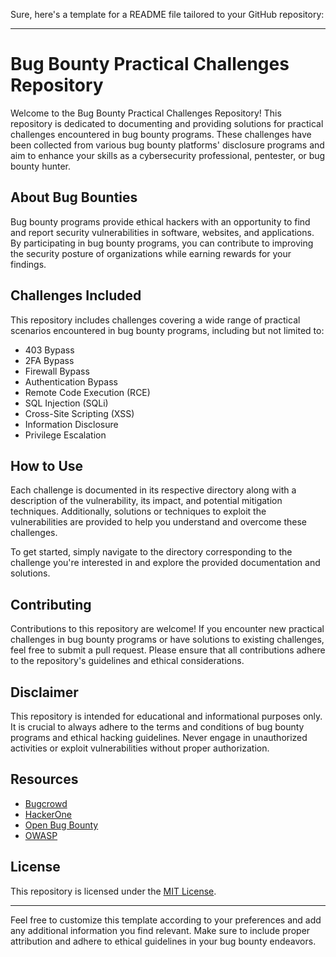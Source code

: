 Sure, here's a template for a README file tailored to your GitHub repository:

---

# Bug Bounty Practical Challenges Repository

Welcome to the Bug Bounty Practical Challenges Repository! This repository is dedicated to documenting and providing solutions for practical challenges encountered in bug bounty programs. These challenges have been collected from various bug bounty platforms' disclosure programs and aim to enhance your skills as a cybersecurity professional, pentester, or bug bounty hunter.

## About Bug Bounties

Bug bounty programs provide ethical hackers with an opportunity to find and report security vulnerabilities in software, websites, and applications. By participating in bug bounty programs, you can contribute to improving the security posture of organizations while earning rewards for your findings.

## Challenges Included

This repository includes challenges covering a wide range of practical scenarios encountered in bug bounty programs, including but not limited to:

- 403 Bypass
- 2FA Bypass
- Firewall Bypass
- Authentication Bypass
- Remote Code Execution (RCE)
- SQL Injection (SQLi)
- Cross-Site Scripting (XSS)
- Information Disclosure
- Privilege Escalation

## How to Use

Each challenge is documented in its respective directory along with a description of the vulnerability, its impact, and potential mitigation techniques. Additionally, solutions or techniques to exploit the vulnerabilities are provided to help you understand and overcome these challenges.

To get started, simply navigate to the directory corresponding to the challenge you're interested in and explore the provided documentation and solutions.

## Contributing

Contributions to this repository are welcome! If you encounter new practical challenges in bug bounty programs or have solutions to existing challenges, feel free to submit a pull request. Please ensure that all contributions adhere to the repository's guidelines and ethical considerations.

## Disclaimer

This repository is intended for educational and informational purposes only. It is crucial to always adhere to the terms and conditions of bug bounty programs and ethical hacking guidelines. Never engage in unauthorized activities or exploit vulnerabilities without proper authorization.

## Resources

- [Bugcrowd](https://www.bugcrowd.com/)
- [HackerOne](https://www.hackerone.com/)
- [Open Bug Bounty](https://www.openbugbounty.org/)
- [OWASP](https://owasp.org/)

## License

This repository is licensed under the [MIT License](LICENSE).

---

Feel free to customize this template according to your preferences and add any additional information you find relevant. Make sure to include proper attribution and adhere to ethical guidelines in your bug bounty endeavors.
